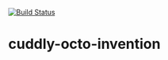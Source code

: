 [![Build Status](https://travis-ci.org/sharm387/cuddly-octo-invention.svg?branch=master)](https://travis-ci.org/sharm387/cuddly-octo-invention)
# cuddly-octo-invention
